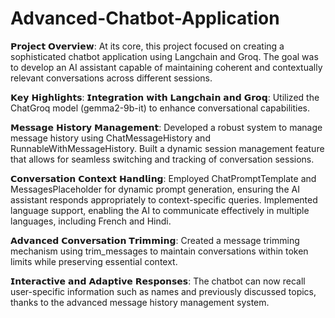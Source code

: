 # Advanced-Chatbot-Application

𝗣𝗿𝗼𝗷𝗲𝗰𝘁 𝗢𝘃𝗲𝗿𝘃𝗶𝗲𝘄: At its core, this project focused on creating a sophisticated chatbot application using Langchain and Groq. The goal was to develop an AI assistant capable of maintaining coherent and contextually relevant conversations across different sessions.

𝗞𝗲𝘆 𝗛𝗶𝗴𝗵𝗹𝗶𝗴𝗵𝘁𝘀:
𝗜𝗻𝘁𝗲𝗴𝗿𝗮𝘁𝗶𝗼𝗻 𝘄𝗶𝘁𝗵 𝗟𝗮𝗻𝗴𝗰𝗵𝗮𝗶𝗻 𝗮𝗻𝗱 𝗚𝗿𝗼𝗾: 
Utilized the ChatGroq model (gemma2-9b-it) to enhance conversational capabilities.

𝗠𝗲𝘀𝘀𝗮𝗴𝗲 𝗛𝗶𝘀𝘁𝗼𝗿𝘆 𝗠𝗮𝗻𝗮𝗴𝗲𝗺𝗲𝗻𝘁: 
Developed a robust system to manage message history using ChatMessageHistory and RunnableWithMessageHistory.
Built a dynamic session management feature that allows for seamless switching and tracking of conversation sessions.

𝗖𝗼𝗻𝘃𝗲𝗿𝘀𝗮𝘁𝗶𝗼𝗻 𝗖𝗼𝗻𝘁𝗲𝘅𝘁 𝗛𝗮𝗻𝗱𝗹𝗶𝗻𝗴:
Employed ChatPromptTemplate and MessagesPlaceholder for dynamic prompt generation, ensuring the AI assistant responds appropriately to context-specific queries.
Implemented language support, enabling the AI to communicate effectively in multiple languages, including French and Hindi.

𝗔𝗱𝘃𝗮𝗻𝗰𝗲𝗱 𝗖𝗼𝗻𝘃𝗲𝗿𝘀𝗮𝘁𝗶𝗼𝗻 𝗧𝗿𝗶𝗺𝗺𝗶𝗻𝗴:
Created a message trimming mechanism using trim_messages to maintain conversations within token limits while preserving essential context.

𝗜𝗻𝘁𝗲𝗿𝗮𝗰𝘁𝗶𝘃𝗲 𝗮𝗻𝗱 𝗔𝗱𝗮𝗽𝘁𝗶𝘃𝗲 𝗥𝗲𝘀𝗽𝗼𝗻𝘀𝗲𝘀:
The chatbot can now recall user-specific information such as names and previously discussed topics, thanks to the advanced message history management system.
